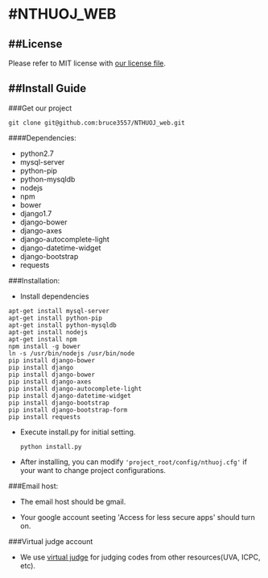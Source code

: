 #NTHUOJ_WEB
=======

##License
---
Please refer to MIT license with [our license file](https://github.com/bruce3557/NTHUOJ_web/blob/master/LICENSE).

##Install Guide
---

###Get our project
```
git clone git@github.com:bruce3557/NTHUOJ_web.git
```

####Dependencies:
* python2.7
* mysql-server
* python-pip
* python-mysqldb
* nodejs
* npm
* bower
* django1.7
* django-bower
* django-axes
* django-autocomplete-light
* django-datetime-widget
* django-bootstrap
* requests

###Installation:
* Install dependencies
```
apt-get install mysql-server
apt-get install python-pip
apt-get install python-mysqldb
apt-get install nodejs
apt-get install npm
npm install -g bower
ln -s /usr/bin/nodejs /usr/bin/node
pip install django-bower
pip install django
pip install django-bower
pip install django-axes
pip install django-autocomplete-light
pip install django-datetime-widget
pip install django-bootstrap
pip install django-bootstrap-form
pip install requests
```
* Execute install.py for initial setting.
    ```
    python install.py
    ```

* After installing, you can modify `'project_root/config/nthuoj.cfg'` if your want to change project configurations.

###Email host:
* The email host should be gmail.

* Your google account seeting 'Access for less secure apps' should turn on.

###Virtual judge account
* We use [virtual judge](http://vjudge.net) for judging codes from other resources(UVA, ICPC, etc).

